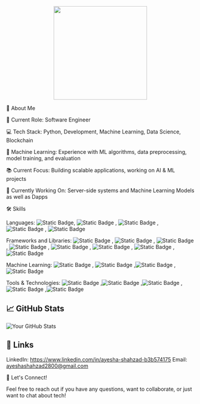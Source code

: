 <div id="header" align="center">
  <img src=https://media1.giphy.com/media/v1.Y2lkPTc5MGI3NjExbXkwczBmOWgybzA4ZTAxdXpjY3UzaG9rbXhmdHJ4N3IybnQ4cGdxNiZlcD12MV9pbnRlcm5hbF9naWZfYnlfaWQmY3Q9Zw/11BbGyhVmk4iLS/giphy.webp width="250"/>
</div>
 
🚀 About Me

🌟 Current Role: Software Engineer

💻 Tech Stack: Python, Development, Machine Learning, Data Science, Blockchain


🤖 Machine Learning: Experience with ML algorithms, data preprocessing, model training, and evaluation

📚 Current Focus: Building scalable applications, working on AI & ML projects

🔭 Currently Working On: Server-side systems and Machine Learning Models as well as Dapps

🛠️ Skills

Languages: ![Static Badge](https://img.shields.io/badge/Python-blue), ![Static Badge](https://img.shields.io/badge/Javascript-red)
, ![Static Badge](https://img.shields.io/badge/SQL-green)
, ![Static Badge](https://img.shields.io/badge/PHP-violet)
, ![Static Badge](https://img.shields.io/badge/Solidity-purple)

Frameworks and Libraries: ![Static Badge](https://img.shields.io/badge/Pandas-orange)
, ![Static Badge](https://img.shields.io/badge/sklearn-%23B3DEE2)
, ![Static Badge](https://img.shields.io/badge/opencv-%23EAF2D7)
, ![Static Badge](https://img.shields.io/badge/django-%23green)
, ![Static Badge](https://img.shields.io/badge/Flask-%231d2f6f)
, ![Static Badge](https://img.shields.io/badge/FastAPI-%2395190c)
, ![Static Badge](https://img.shields.io/badge/Express.js-brown)
, ![Static Badge](https://img.shields.io/badge/React-pink)

Machine Learning: ![Static Badge](https://img.shields.io/badge/Scikit-%23044B7F)
, ![Static Badge](https://img.shields.io/badge/Tensor%20Flow-%23FFCF99)
,![Static Badge](https://img.shields.io/badge/Keras-%23111D4A)
, ![Static Badge](https://img.shields.io/badge/Pytorch-%23bbbe64)

Tools & Technologies: ![Static Badge](https://img.shields.io/badge/Docker-%23edaf97)
,![Static Badge](https://img.shields.io/badge/Git-%23c49792)
,![Static Badge](https://img.shields.io/badge/PostgreSQL-%23D1DEDE)
,![Static Badge](https://img.shields.io/badge/MongoDB-%23253237)
,![Static Badge](https://img.shields.io/badge/Metamask-yellow)


## 📈 GitHub Stats

![Your GitHub Stats](https://github-readme-stats.vercel.app/api?username=twiddling-thumbs&show_icons=true&hide_title=true&hide=prs&count_private=true&theme=radical)

## 🔗 Links


LinkedIn: https://www.linkedin.com/in/ayesha-shahzad-b3b574175
Email: ayeshashahzad2800@gmail.com

💬 Let's Connect!

Feel free to reach out if you have any questions, want to collaborate, or just want to chat about tech!
